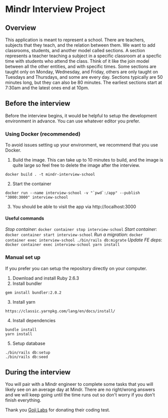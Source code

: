 # Mindr Interview Project

## Overview

This application is meant to represent a school. There are teachers, subjects that they teach, and the relation between them. We want to add classrooms, students, and another model called sections. A section represents a teacher teaching a subject in a specific classroom at a specfic time with students who attend the class. Think of it like the join model between all the other entities, and with specific times. Some sections are taught only on Monday, Wednesday, and Friday, others are only taught on Tuesdays and Thursdays, and some are every day. Sections typically are 50 minutes long, but they can also be 80 minutes. The earliest sections start at 7:30am and the latest ones end at 10pm.

## Before the interview

Before the interview begins, it would be helpful to setup the development environment in advance. You can use whatever editor you prefer.

### Using Docker (recommended)

To avoid issues setting up your environment, we recommend that you use Docker.

1. Build the image. This can take up to 10 minutes to build, and the image is quite large so feel free to delete the image after the interview.

```
docker build . -t mindr-interview-school
```

2. Start the container

```
docker run --name interview-school -v "`pwd`:/app" --publish "3000:3000" interview-school
```

3. You should be able to visit the app via http://localhost:3000

#### Useful commands

_Stop container_: `docker container stop interview-school`
_Start container_: `docker container start interview-school`
_Run a migration_: `docker container exec interview-school ./bin/rails db:migrate`
_Update FE deps_: `docker container exec interview-school yarn install`

### Manual set up

If you prefer you can setup the repository directly on your computer.

1. Download and install Ruby 2.6.3
2. Install bundler

```
gem install bundler:2.0.2
```

3. Install yarn

```
https://classic.yarnpkg.com/lang/en/docs/install/
```

4. Install dependencies

```
bundle install
yarn install
```

5. Setup database

```
./bin/rails db:setup
./bin/rails db:seed
```

## During the interview

You will pair with a Mindr engineer to complete some tasks that you will likely see on an average day at Mindr. There are no right/wrong answers and we will keep going until the time runs out so don't worry if you don't finish everything.

Thank you [Goji Labs](https://gojilabs.com/) for donating their coding test.
